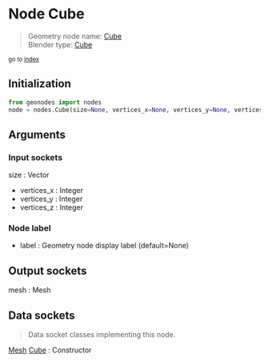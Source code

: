 
# Node Cube

> Geometry node name: [Cube](https://docs.blender.org/manual/en/latest/modeling/geometry_nodes/material/cube.html)<br>
  Blender type: [Cube](https://docs.blender.org/api/current/bpy.types.GeometryNodeMeshCube.html)
  
<sub>go to [index](/docs/index.md)</sub>

## Initialization

```python
from geonodes import nodes
node = nodes.Cube(size=None, vertices_x=None, vertices_y=None, vertices_z=None, label=None)
```



## Arguments


### Input sockets

size : Vector
- vertices_x : Integer
- vertices_y : Integer
- vertices_z : Integer

### Node label

- label : Geometry node display label (default=None)

## Output sockets

mesh : Mesh

## Data sockets

> Data socket classes implementing this node.
  
[Mesh](/docs/sockets/Mesh.md) [Cube](/docs/sockets/Mesh.md#cube) : Constructor

